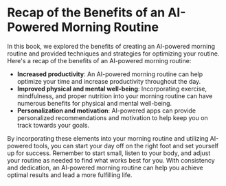 Recap of the Benefits of an AI-Powered Morning Routine
==================================================================

In this book, we explored the benefits of creating an AI-powered morning routine and provided techniques and strategies for optimizing your routine. Here's a recap of the benefits of an AI-powered morning routine:

* **Increased productivity**: An AI-powered morning routine can help optimize your time and increase productivity throughout the day.
* **Improved physical and mental well-being**: Incorporating exercise, mindfulness, and proper nutrition into your morning routine can have numerous benefits for physical and mental well-being.
* **Personalization and motivation**: AI-powered apps can provide personalized recommendations and motivation to help keep you on track towards your goals.

By incorporating these elements into your morning routine and utilizing AI-powered tools, you can start your day off on the right foot and set yourself up for success. Remember to start small, listen to your body, and adjust your routine as needed to find what works best for you. With consistency and dedication, an AI-powered morning routine can help you achieve optimal results and lead a more fulfilling life.

